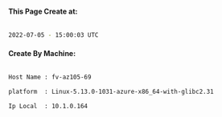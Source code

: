 
   
#### This Page Create at:

```bash

2022-07-05 - 15:00:03 UTC

```

#### Create By Machine:

```bash

Host Name : fv-az105-69

platform  : Linux-5.13.0-1031-azure-x86_64-with-glibc2.31

Ip Local  : 10.1.0.164

```

